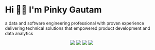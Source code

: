# Hi 👋🏻 I'm Pinky Gautam

a data and software engineering professional with proven experience delivering technical solutions that empowered product development and data analytics

<div align="center">
  
[![](https://img.shields.io/badge/linkedin-%230077B5.svg?&style=for-the-badge&logo=linkedin&logoColor=white)](https://www.linkedin.com/in/pinky-gautam/)
[![](https://img.shields.io/badge/gmail-D14836?&style=for-the-badge&logo=gmail&logoColor=white)](mailto:pinky.gtm@outlook.com)
[![](https://img.shields.io/badge/medium-%2312100E?&style=for-the-badge&logo=medium&logoColor=white)](https://medium.com/@ppkgtmm)
[![](https://img.shields.io/badge/portfolio-%2325c2a0?&style=for-the-badge&logo=javascript&logoColor=white)](https://ppkgtmm.github.io/)

</div>
